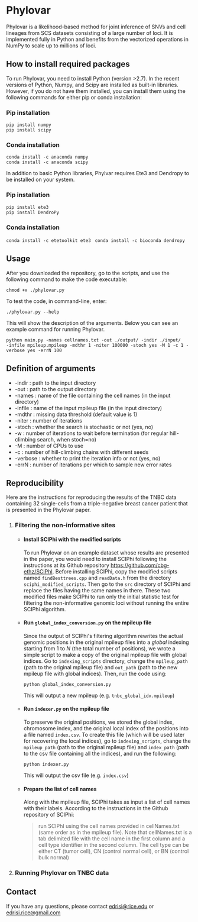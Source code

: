 # Phylovar
Phylovar is a likelihood-based method for joint inference of SNVs and cell lineages from SCS datasets consisting of a large number of loci. It is implemented fully in Python and benefits from the vectorized operations in NumPy to scale up to millions of loci. 

## How to install required packages 
To run Phylovar, you need to install Python (version >2.7). In the recent versions of Python, Numpy, and Scipy are installed as built-in libraries. However, if you do not have them installed, you can install them using the following commands for either pip or conda installation:
### Pip installation
```
pip install numpy
pip install scipy
```
### Conda installation
```
conda install -c anaconda numpy
conda install -c anaconda scipy
```
In addition to basic Python libraries, Phylvar requires Ete3 and Dendropy to be installed on your system. 
### Pip installation
```
pip install ete3
pip install DendroPy
```
### Conda installation
``` conda install -c etetoolkit ete3 ```
``` conda install -c bioconda dendropy```
## Usage
After you downloaded the repository, go to the scripts, and use the following command to make the code executable:
```
chmod +x ./phylovar.py
```
To test the code, in command-line, enter:
```
./phylovar.py --help
```
This will show the description of the arguments. Below you can see an example command for running Phylovar.
```
python main.py -names cellnames.txt -out ./output/ -indir ./input/ 
-infile mpileup.mpileup -mdthr 1 -niter 100000 -stoch yes -M 1 -c 1 -verbose yes -errN 100
```

## Definition of arguments
* -indir : path to the input directory
* -out : path to the output directory
* -names : name of the file containing the cell names (in the input directory)
* -infile : name of the input mpileup file (in the input directory)
* -mdthr : missing data threshold (default value is 1)
* -niter : number of iterations
* -stoch : whether the search is stochastic or not (yes, no)
* -w : number of iterations to wait before termination (for regular hill-climbing search, when stoch=no)
* -M : number of CPUs to use 
* -c : number of hill-climbing chains with different seeds
* -verbose : whether to print the iteration info or not (yes, no)
* -errN : number of iterations per which to sample new error rates


## Reproducibility
Here are the instructions for reproducing the results of the TNBC data containing 32 single-cells from a triple-negative breast cancer patient that is presented in the Phylovar paper.
1. ### Filtering the non-informative sites
   - #### Install SCIPhi with the modified scripts
     To run Phylovar on an example dataset whose results are presented in the paper, you would need to install SCIPhi following the instructions at its Github repository https://github.com/cbg-ethz/SCIPhI. Before installing SCIPhi, copy the modified scripts named `findBesttrees.cpp` and `readData.h` from the directory `sciphi_modified_scripts`. Then go to the `src` directory of SCIPhi and replace the files having the same names in there. These two modified files make SCIPhi to run only the initial statistic test for filtering the non-informative genomic loci without running the entire SCIPhi algorithm.
   - #### Run `global_index_conversion.py` on the mpileup file
     Since the output of SCIPhi's filtering algorithm rewrites the actual genomic positions in the original mpileup files into a *global* indexing starting from 1 to *N*  (the total number of positions), we wrote a simple script to make a copy of the original mpileup file with global indices. Go to `indexing_scripts` directory, change the `mpileup_path` (path to the original mpileup file) and `out_path` (path to the new mpileup file with global indices). Then, run the code using:
     ```
     python global_index_conversion.py
     ```
     This will output a new mpileup (e.g. `tnbc_global_idx.mpileup`)
   - #### Run `indexer.py` on the mpileup file
     To preserve the original positions, we stored the global index, chromosome index, and the original local index of the positions into a file named `index.csv`. To create this file (which will be used later for recovering the local indices), go to `indexing_scripts`, change the `mpileup_path` (path to the original mpileup file) and `index_path` (path to the csv file containing all the indices), and run the following:
     ```
     python indexer.py
     ```
     This will output the csv file (e.g. `index.csv`)
   - #### Prepare the list of cell names
     Along with the mpileup file, SCIPhi takes as input a list of cell names with their labels. According to the instructions in the Github repository of SCIPhi:
     > run SCIPhI using the cell names provided in cellNames.txt (same order as in the mpileup file). Note that cellNames.txt is a tab delimited file with the cell name in the first column and a cell type identifier in the second column. The cell type can be either CT (tumor cell), CN (control normal cell), or BN (control bulk normal) 
2. ### Running Phylovar on TNBC data
## Contact
If you have any questions, please contact edrisi@rice.edu or edrisi.rice@gmail.com

